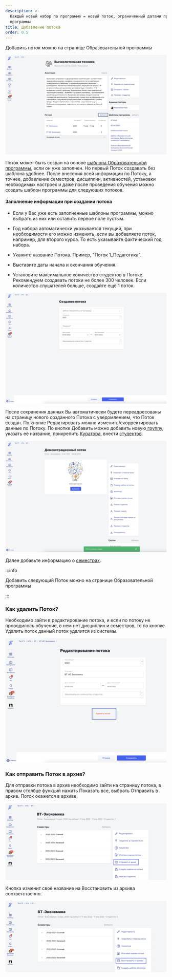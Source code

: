 ```yaml
---
description: >-
  Каждый новый набор по программе = новый поток, ограниченный датами проведения
  программы
title: Добавление потока
order: 0.5
---
```


Добавить поток можно на странице Образовательной программы

![](<./image (4) (3) (1).png>)

Поток может быть создан на основе [шаблона Образовательной программы](./dobavlenie-potoka/shablon-programmy-osnovnogo-obrazovaniya/_index), если он уже заполнен. Но первый Поток создавать без шаблона удобнее. После внесения всей информации по Потоку, а точнее, добавление семестров, дисциплин, активностей, установки необходимых настроек и даже после проведения обучения можно создать шаблон программы для следующих потоков.

#### Заполнение информации  при создании потока

-  Если у Вас уже есть заполненные шаблоны программы, можно выбрать из них или оставить первое поле пустым.

-  Год набора автоматически указывается текущий,  при необходимости его можно изменить, если вы добавляете поток, например, для второго курса. То есть указывайте фактический год набора.

-  Укажите название Потока. Пример, "Поток 1\_Педагогика".

-  Выставите даты начала и окончания обучения.

-  Установите максимальное количество студентов в Потоке. Рекомендуем создавать потоки не более 300 человек. Если количество слушателей больше, создайте ещё 1 поток.

![](<./image (2) (2) (1).png>)

После сохранения данных Вы автоматически будете переадресованы на страницу нового созданного Потока с уведомлением, что Поток создан. По кнопке Редактировать можно изменить/скорректировать данные по Потоку. По кнопке Добавить можно добавить новую[ группу](./../../../gruppa), указать её название, прикрепить [Куратора](https://informa.gitbook.io/novosti-odin/novosti/novaya-rol-kurator), внести [студентов](./../../../../roli-v-sisteme/studenty).

![](<./image (1) (1) (5) (1).png>)

Далее добавьте информацию о [семестрах](./../dobavlenie-semestra).

:::info 

Добавить следующий Поток можно  на странице Образовательной программы

:::

### Как удалить Поток?

Необходимо зайти в редактирование потока, и если по потоку не проводилось обучение, в нем нет дисциплин и семестров, то по кнопке Удалить поток данный поток удалится из системы.

![](<./image (85).png>)

### Как отправить Поток в архив?

Для отправки потока в архив необходимо зайти на страницу потока, в правом столбце функций нажать Показать все, выбрать Отправить в архив. Поток окажется в архиве.

![](<./image (3) (4) (1).png>)

Кнопка изменит своё название на Восстановить из архива соответственно.

![](<./image (4) (1) (1) (2).png>)